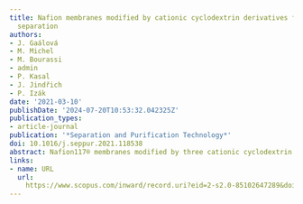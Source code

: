 ```yaml
---
title: Nafion membranes modified by cationic cyclodextrin derivatives for enantioselective
  separation
authors:
- J. Gaálová
- M. Michel
- M. Bourassi
- admin
- P. Kasal
- J. Jindřich
- P. Izák
date: '2021-03-10'
publishDate: '2024-07-20T10:53:32.042325Z'
publication_types:
- article-journal
publication: '*Separation and Purification Technology*'
doi: 10.1016/j.seppur.2021.118538
abstract: Nafion117® membranes modified by three cationic cyclodextrin (CD) derivatives have been prepared by strong ionic bonding. All CD derivatives contained bis(methylimidazolium) (MIM2) cationic anchor covalently bound to the CD unit, either using no spacer or using diethylene glycol (DEG) or tetraethylene glycol (TEEG) spacers. The modified membranes were tested in chiral separation of a model racemic mixture (d/l-tryptophan) from water. Different experimental set-ups for characterising membranes in enantioselective separation – pertraction, two kinds of sorption, and pressure-driven membrane separation – have been described and rigorously compared. The membranes CD-MIM2, CD-DEG-MIM2 have reached the highest enantiomeric excess, 14 and 44% respectively, in 280 days. The lowest performance of the CD-TEEG-MIM2 membrane, with the long spacer, has been visibly ameliorated by applying pertraction; enantiomeric excess rose from 2 to 27% in 80 days. Even though sorption played the main role in pertraction, this process substantially enhanced the separation of racemic mixtures. The pressure-driven approach has allowed the operation to be continuous and faster, which has the potential for continuous large-scale production of enantiopure compounds and could pave the way for many more commercial applications, satisfying the considerable demand for large-scale chiral separation techniques.
links:
- name: URL
  url: 
    https://www.scopus.com/inward/record.uri?eid=2-s2.0-85102647289&doi=10.1016%2fj.seppur.2021.118538&partnerID=40&md5=1fa275ca88f9827130005e5f63498005
---
```

